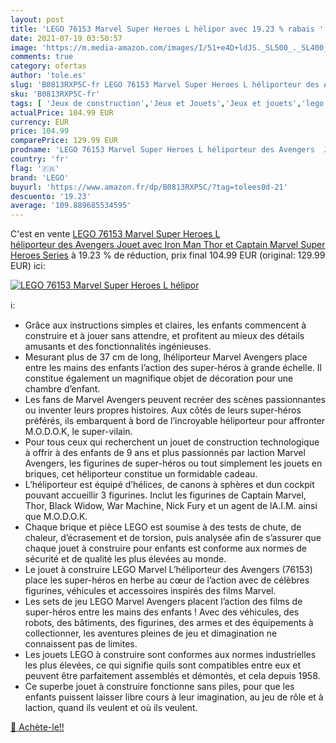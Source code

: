 ```yaml
---
layout: post
title: 'LEGO 76153 Marvel Super Heroes L hélipor avec 19.23 % rabais '
date: 2021-07-19 03:50:57
image: 'https://m.media-amazon.com/images/I/51+e4D+ldJS._SL500_._SL400_.jpg'
comments: true
category: ofertas
author: 'tole.es'
slug: 'B0813RXP5C-fr LEGO 76153 Marvel Super Heroes L héliporteur des Avengers...'
sku: 'B0813RXP5C-fr'
tags: [ 'Jeux de construction','Jeux et Jouets','Jeux et jouets','lego', ]
actualPrice: 104.99 EUR
currency: EUR
price: 104.99
comparePrice: 129.99 EUR
prodname: 'LEGO 76153 Marvel Super Heroes L héliporteur des Avengers  Jouet avec Iron Man  Thor et Captain Marvel  Super Heroes Series'
country: 'fr'
flag: '🇫🇷'
brand: 'LEGO'
buyurl: 'https://www.amazon.fr/dp/B0813RXP5C/?tag=tolees0d-21'
descuento: '19.23'
average: '109.889685534595'
---
```


C'est en vente [LEGO 76153 Marvel Super Heroes L héliporteur des Avengers  Jouet avec Iron Man  Thor et Captain Marvel  Super Heroes Series](https://www.amazon.fr/dp/B0813RXP5C/?tag=tolees0d-21)  à  19.23 % de réduction, prix final  104.99 EUR (original: 129.99 EUR) ici:

[![LEGO 76153 Marvel Super Heroes L hélipor](https://m.media-amazon.com/images/I/51+e4D+ldJS._SL500_._SL400_.jpg)](https://www.amazon.fr/dp/B0813RXP5C/?tag=tolees0d-21)

ℹ️:

- Grâce aux instructions simples et claires, les enfants commencent à construire et à jouer sans attendre, et profitent au mieux des détails amusants et des fonctionnalités ingénieuses.
- Mesurant plus de 37 cm de long, lhéliporteur Marvel Avengers place entre les mains des enfants l’action des super-héros à grande échelle. Il constitue également un magnifique objet de décoration pour une chambre d’enfant.
- Les fans de Marvel Avengers peuvent recréer des scènes passionnantes ou inventer leurs propres histoires. Aux côtés de leurs super-héros préférés, ils embarquent à bord de l’incroyable héliporteur pour affronter M.O.D.O.K, le super-vilain.
- Pour tous ceux qui recherchent un jouet de construction technologique à offrir à des enfants de 9 ans et plus passionnés par laction Marvel Avengers, les figurines de super-héros ou tout simplement les jouets en briques, cet héliporteur constitue un formidable cadeau.
- L’héliporteur est équipé d’hélices, de canons à sphères et dun cockpit pouvant accueillir 3 figurines. Inclut les figurines de Captain Marvel, Thor, Black Widow, War Machine, Nick Fury et un agent de lA.I.M. ainsi que M.O.D.O.K.
- Chaque brique et pièce LEGO est soumise à des tests de chute, de chaleur, d’écrasement et de torsion, puis analysée afin de s’assurer que chaque jouet à construire pour enfants est conforme aux normes de sécurité et de qualité les plus élevées au monde.
- Le jouet à construire LEGO Marvel L’héliporteur des Avengers (76153) place les super-héros en herbe au cœur de l’action avec de célèbres figurines, véhicules et accessoires inspirés des films Marvel.
- Les sets de jeu LEGO Marvel Avengers placent l’action des films de super-héros entre les mains des enfants ! Avec des véhicules, des robots, des bâtiments, des figurines, des armes et des équipements à collectionner, les aventures pleines de jeu et dimagination ne connaissent pas de limites.
- Les jouets LEGO à construire sont conformes aux normes industrielles les plus élevées, ce qui signifie quils sont compatibles entre eux et peuvent être parfaitement assemblés et démontés, et cela depuis 1958.
- Ce superbe jouet à construire fonctionne sans piles, pour que les enfants puissent laisser libre cours à leur imagination, au jeu de rôle et à laction, quand ils veulent et où ils veulent.

[🛒 Achète-le!!](https://www.amazon.fr/dp/B0813RXP5C/?tag=tolees0d-21)
